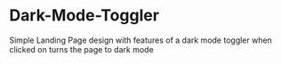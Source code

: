 # Dark-Mode-Toggler
Simple Landing Page design with features of a dark mode toggler when clicked on turns the page to dark mode
